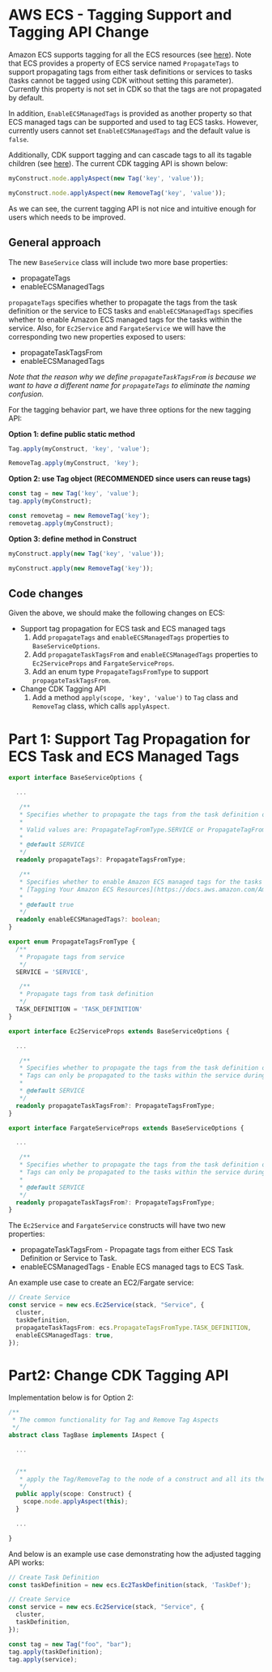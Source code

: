 # AWS ECS - Tagging Support and Tagging API Change

Amazon ECS supports tagging for all the ECS resources (see [here](https://docs.aws.amazon.com/AmazonECS/latest/developerguide/ecs-using-tags.html)). Note that ECS provides a property of ECS service named `PropagateTags` to support propagating tags from either task definitions or services to tasks (tasks cannot be tagged using CDK without setting this parameter). Currently this property is not set in CDK so that the tags are not propagated by default.

In addition, `EnableECSManagedTags` is provided as another property so that ECS managed tags can be supported and used to tag ECS tasks. However, currently users cannot set `EnableECSManagedTags` and the default value is `false`.

Additionally, CDK support tagging and can cascade tags to all its tagable children (see [here](https://docs.aws.amazon.com/cdk/latest/guide/tagging.html)). The current CDK tagging API is shown below:

``` ts
myConstruct.node.applyAspect(new Tag('key', 'value'));

myConstruct.node.applyAspect(new RemoveTag('key', 'value'));
```

As we can see, the current tagging API is not nice and intuitive enough for users which needs to be improved.

## General approach

The new `BaseService` class will include two more base properties:

* propagateTags
* enableECSManagedTags

`propagateTags` specifies whether to propagate the tags from the task definition or the service to ECS tasks and `enableECSManagedTags` specifies whether to enable Amazon ECS managed tags for the tasks within the service. Also, for `Ec2Service` and `FargateService` we will have the corresponding two new properties exposed to users:

* propagateTaskTagsFrom
* enableECSManagedTags

*Note that the reason why we define `propagateTaskTagsFrom` is because we want to have a different name for `propagateTags` to eliminate the naming confusion.*

For the tagging behavior part, we have three options for the new tagging API:

**Option 1: define public static method**

``` ts
Tag.apply(myConstruct, 'key', 'value');

RemoveTag.apply(myConstruct, 'key');
```

**Option 2: use Tag object (RECOMMENDED since users can reuse tags)**

``` ts
const tag = new Tag('key', 'value');
tag.apply(myConstruct);

const removetag = new RemoveTag('key');
removetag.apply(myConstruct);
```

**Option 3: define method in Construct**

``` ts
myConstruct.apply(new Tag('key', 'value'));

myConstruct.apply(new RemoveTag('key'));
```

## Code changes

Given the above, we should make the following changes on ECS:
* Support tag propagation for ECS task and ECS managed tags
  1. Add `propagateTags` and `enableECSManagedTags` properties to `BaseServiceOptions`.
  2. Add `propagateTaskTagsFrom` and `enableECSManagedTags` properties to `Ec2ServiceProps` and `FargateServiceProps`.
  3. Add an enum type `PropagateTagsFromType` to support `propagateTaskTagsFrom`.
* Change CDK Tagging API
  1. Add a method `apply(scope, 'key', 'value')` to `Tag` class and `RemoveTag` class, which calls `applyAspect`.

# Part 1: Support Tag Propagation for ECS Task and ECS Managed Tags

```ts
export interface BaseServiceOptions {

  ...

   /**
   * Specifies whether to propagate the tags from the task definition or the service to the tasks in the service
   *
   * Valid values are: PropagateTagFromType.SERVICE or PropagateTagFromType.TASK_DEFINITION
   *
   * @default SERVICE
   */
  readonly propagateTags?: PropagateTagsFromType;

   /**
   * Specifies whether to enable Amazon ECS managed tags for the tasks within the service. For more information, see
   * [Tagging Your Amazon ECS Resources](https://docs.aws.amazon.com/AmazonECS/latest/developerguide/ecs-using-tags.html)
   *
   * @default true
   */
  readonly enableECSManagedTags?: boolean;
}
```

``` ts
export enum PropagateTagsFromType {
  /**
   * Propagate tags from service
   */
  SERVICE = 'SERVICE',

   /**
   * Propagate tags from task definition
   */
  TASK_DEFINITION = 'TASK_DEFINITION'
}
```

``` ts
export interface Ec2ServiceProps extends BaseServiceOptions {

  ...

   /**
   * Specifies whether to propagate the tags from the task definition or the service to the tasks in the service.
   * Tags can only be propagated to the tasks within the service during service creation.
   *
   * @default SERVICE
   */
  readonly propagateTaskTagsFrom?: PropagateTagsFromType;
}
```

``` ts
export interface FargateServiceProps extends BaseServiceOptions {

  ...

   /**
   * Specifies whether to propagate the tags from the task definition or the service to the tasks in the service.
   * Tags can only be propagated to the tasks within the service during service creation.
   *
   * @default SERVICE
   */
  readonly propagateTaskTagsFrom?: PropagateTagsFromType;
}
```

The `Ec2Service` and `FargateService` constructs will have two new properties:

* propagateTaskTagsFrom - Propagate tags from either ECS Task Definition or Service to Task.
* enableECSManagedTags - Enable ECS managed tags to ECS Task.

An example use case to create an EC2/Fargate service:

```ts
// Create Service
const service = new ecs.Ec2Service(stack, "Service", {
  cluster,
  taskDefinition,
  propagateTaskTagsFrom: ecs.PropagateTagsFromType.TASK_DEFINITION,
  enableECSManagedTags: true,
});
```

# Part2: Change CDK Tagging API

Implementation below is for Option 2:

``` ts
/**
 * The common functionality for Tag and Remove Tag Aspects
 */
abstract class TagBase implements IAspect {

  ...


  /**
   * apply the Tag/RemoveTag to the node of a construct and all its the tagable children
   */
  public apply(scope: Construct) {
    scope.node.applyAspect(this);
  }

  ...

}
```

And below is an example use case demonstrating how the adjusted tagging API works:

``` ts
// Create Task Definition
const taskDefinition = new ecs.Ec2TaskDefinition(stack, 'TaskDef');

// Create Service
const service = new ecs.Ec2Service(stack, "Service", {
  cluster,
  taskDefinition,
});

const tag = new Tag("foo", "bar");
tag.apply(taskDefinition);
tag.apply(service);
```
